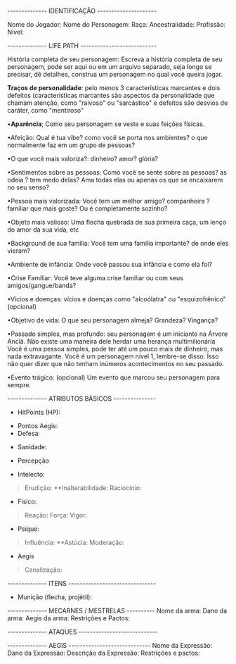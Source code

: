 
-------------- IDENTIFICAÇÃO ---------------------

Nome do Jogador: 
Nome do Personagem:
Raça:
Ancestralidade: 
Profissão:
Nível: 

-------------- LIFE PATH ---------------------------

História completa de seu personagem: Escreva a história completa de seu personagem, pode ser aqui ou em um arquivo separado, seja longo se precisar, dê detalhes, construa um personagem no qual você queira jogar.

**Traços de personalidade**: pelo menos 3 características marcantes e dois defeitos (características marcantes são aspectos da personalidade que chamam atenção, como "raivoso" ou "sarcástico" e defeitos são desvios de caráter, como "mentiroso"

•**Aparência**; Como seu personagem se veste e suas feições físicas.

•Afeição: Qual é tua vibe? como você se porta nos ambientes? o que normalmente faz em um grupo de pessoas?

•O que você mais valoriza?: dinheiro? amor? glória?

•Sentimentos sobre as pessoas: Como você se sente sobre as pessoas? as odeia ? tem medo delas? Ama todas elas ou apenas os que se encaixarem no seu senso?

•Pessoa mais valorizada: Você tem um melhor amigo? companheira ? familiar que mais goste? Ou é completamente sozinho?

•Objeto mais valioso: Uma flecha quebrada de sua primeira caça, um lenço do amor da sua vida, etc

•Background de sua família: Você tem uma família importante? de onde eles vieram? 

•Ambiente de infância: Onde você passou sua infância e como ela foi?

•Crise Familiar: Você teve alguma crise familiar ou com seus amigos/gangue/banda? 

•Vícios e doenças:  vícios e doenças como "alcoólatra" ou "esquizofrênico" (opcional)

•Objetivo de vida: O que seu personagem almeja? Grandeza? Vingança?

•Passado simples, mas profundo: seu personagem é um iniciante na Árvore Anciã. Não existe uma maneira dele herdar uma herança multimilionária Você é uma pessoa simples, pode ter até um pouco mais de dinheiro, mas nada extravagante. Você é um personagem nível 1, lembre-se disso. Isso não quer dizer que não tenham inúmeros acontecimentos no seu passado.

•Evento trágico: (opcional) Um evento que marcou seu personagem para sempre.



-------------- ATRIBUTOS BÁSICOS ---------------

* HitPoints (HP):
- Pontos Aegis:
- Defesa:
* Sanidade: 
* Percepção

* Intelecto:
> Erudição:
> **Inalterabilidade: 
> Raciocínio: 

* Fisico:
>Reação:
>Força:
>Vigor:

* Psique:
>Influência:
>**Astúcia:
>Moderação:

- Aegis
>Canalização:



-------------- ITENS -------------------------------

* Munição (flecha, projétil): 

-------------- MECARNES / MESTRELAS ----------
Nome da arma:
Dano da arma:
Aegis da arma:
Restrições e Pactos:

-------------- ATAQUES ----------------------------

-------------- AEGIS -----------------------------
Nome da Expressão:
Dano da Expressão:
Descrição da Expressão:
Restrições e pactos:

